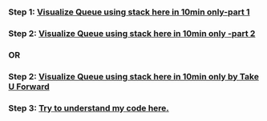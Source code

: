 ### **Step 1:** [Visualize Queue using stack here in 10min only-**part 1**](https://youtu.be/ma1S6vtkw9I)

### **Step 2:** [Visualize Queue using stack here in 10min only -**part 2**](https://youtu.be/jf0NTM_JS0w)

### **OR**

### **Step 2:** [Visualize Queue using stack here in 10min only by Take U Forward](https://youtu.be/3Et9MrMc02A)

### **Step 3:** [Try to understand my code here.](queue_stack.cpp)